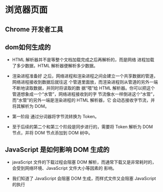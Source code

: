 # 浏览器页面

## Chrome 开发者工具

## dom如何生成的

* HTML 解析器并不是等整个文档加载完成之后再解析的，而是网络 进程加载了多少数据，HTML 解析器便解析多少数据。

* 渲染进程准备好 之后，网络进程和渲染进程之间会建立一个共享数据的管道，网络进程接收到数据后就往这 个管道里面放，而渲染进程则从管道的另外一端不断地读取数据，并同时将读取的数 据“喂”给 HTML 解析器。你可以把这个管道想象成一个“水管”，网络进程接收到的字 节流像水一样倒进这个“水管”，而“水管”的另外一端是渲染进程的 HTML 解析器，它 会动态接收字节流，并将其解析为 DOM。

* 第一阶段  通过分词器将字节流转换为 Token。

* 至于后续的第二个和第三个阶段是同步进行的，需要将 Token 解析为 DOM 节点，并将 DOM 节点添加到 DOM 树中。


## JavaScript 是如何影响 DOM 生成的

* javaScript 文件的下载过程会阻塞 DOM 解析，而通常下载又是非常耗时的，会受到网络环境、JavaScript 文件大小等因素的 影响。

* 我们知道了 JavaScript 会阻塞 DOM 生成，而样式文件又会阻塞 JavaScript 的执行